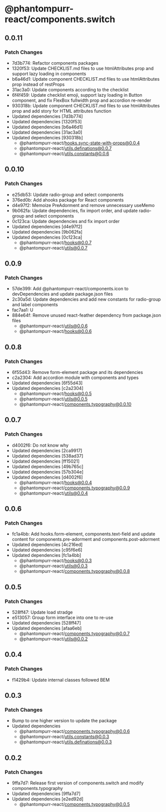 # @phantompurr-react/components.switch

## 0.0.11

### Patch Changes

- 7d3b774: Refactor components packages
- 1320f53: Update CHECKLIST.md files to use htmlAttributes prop and support lazy loading in components
- b6a46d1: Update component CHECKLIST.md files to use htmlAttributes prop instead of restProps
- 31ac3a0: Update components according to the checklist
- 6f4f459: Update checklist emoji, support lazy loading in Button component, and fix FlexBox fullwidth prop and accordion re-render
- 930318b: Update component CHECKLIST.md files to use htmlAttributes prop and add story for HTML attributes function
- Updated dependencies [7d3b774]
- Updated dependencies [1320f53]
- Updated dependencies [b6a46d1]
- Updated dependencies [31ac3a0]
- Updated dependencies [930318b]
  - @phantompurr-react/hooks.sync-state-with-props@0.0.4
  - @phantompurr-react/utils.definations@0.0.7
  - @phantompurr-react/utils.constants@0.0.6

## 0.0.10

### Patch Changes

- e25db53: Update radio-group and select components
- 376ed0b: Add ahooks package for React components
- d4e97f2: Memoize PreAdorment and remove unnecessary useMemo
- 9b062fa: Update dependencies, fix import order, and update radio-group and select components
- 0c123ca: Update dependencies and fix import order
- Updated dependencies [d4e97f2]
- Updated dependencies [9b062fa]
- Updated dependencies [0c123ca]
  - @phantompurr-react/hooks@0.0.7
  - @phantompurr-react/utils@0.0.7

## 0.0.9

### Patch Changes

- 57de399: Add @phantompurr-react/components.icon to devDependencies and update package.json files
- 2c30a5d: Update dependencies and add new constants for radio-group and label components
- fac7aa1: U
- 884e64f: Remove unused react-feather dependency from package.json files
  - @phantompurr-react/utils@0.0.6
  - @phantompurr-react/hooks@0.0.6

## 0.0.8

### Patch Changes

- 6f55d43: Remove form-element package and its dependencies
- c2a2304: Add accordion module with components and types
- Updated dependencies [6f55d43]
- Updated dependencies [c2a2304]
  - @phantompurr-react/hooks@0.0.5
  - @phantompurr-react/utils@0.0.5
  - @phantompurr-react/components.typography@0.0.10

## 0.0.7

### Patch Changes

- d4002f6: Do not know why
- Updated dependencies [2ca9917]
- Updated dependencies [538ad37]
- Updated dependencies [ff15021]
- Updated dependencies [49b765c]
- Updated dependencies [57b304e]
- Updated dependencies [d4002f6]
  - @phantompurr-react/hooks@0.0.4
  - @phantompurr-react/components.typography@0.0.9
  - @phantompurr-react/utils@0.0.4

## 0.0.6

### Patch Changes

- fc1a4bb: Add hooks.form-element, components.text-field and update content for components.pre-adorment and components.post-adorment
- Updated dependencies [4c216ed]
- Updated dependencies [c95f6e6]
- Updated dependencies [fc1a4bb]
  - @phantompurr-react/hooks@0.0.3
  - @phantompurr-react/utils@0.0.3
  - @phantompurr-react/components.typography@0.0.8

## 0.0.5

### Patch Changes

- 528ff47: Update load stradge
- e513057: Group form interface into one to re-use
- Updated dependencies [528ff47]
- Updated dependencies [afaa6eb]
  - @phantompurr-react/components.typography@0.0.7
  - @phantompurr-react/utils@0.0.2

## 0.0.4

### Patch Changes

- f1429b4: Update internal classes followed BEM

## 0.0.3

### Patch Changes

- Bump to one higher version to update the package
- Updated dependencies
  - @phantompurr-react/components.typography@0.0.6
  - @phantompurr-react/utils.constants@0.0.3
  - @phantompurr-react/utils.definations@0.0.3

## 0.0.2

### Patch Changes

- 9ffa7d7: Release first version of components.switch and modify components.typography
- Updated dependencies [9ffa7d7]
- Updated dependencies [e2ed92d]
  - @phantompurr-react/components.typography@0.0.5
